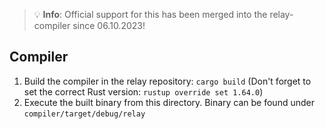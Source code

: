 > :bulb: **Info**: Official support for this has been merged into the relay-compiler since 06.10.2023!

## Compiler

1. Build the compiler in the relay repository: `cargo build` (Don't forget to set the correct Rust version: `rustup override set 1.64.0`)
2. Execute the built binary from this directory. Binary can be found under `compiler/target/debug/relay`
